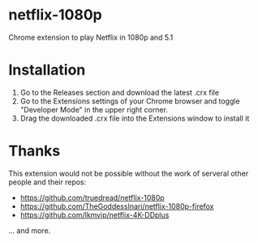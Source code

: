 # netflix-1080p
Chrome extension to play Netflix in 1080p and 5.1

# Installation

1. Go to the Releases section and download the latest .crx file
2. Go to the Extensions settings of your Chrome browser and toggle "Developer Mode" in the upper right corner.
3. Drag the downloaded .crx file into the Extensions window to install it

# Thanks

This extension would not be possible without the work of serveral other people and their repos:

- https://github.com/truedread/netflix-1080p
- https://github.com/TheGoddessInari/netflix-1080p-firefox
- https://github.com/lkmvip/netflix-4K-DDplus

... and more.